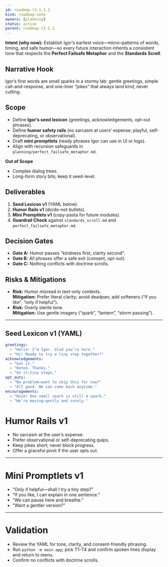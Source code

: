 ```yaml
---
id: roadmap-l3-1.1.2
kind: roadmap-note
owners: [planning]
status: active
parent: roadmap-l3-1.1
---
```


**Intent (why now):** Establish Igor’s earliest voice—micro-patterns of words, timing, and safe humor—so every future interaction inherits a consistent tone that respects the **Perfect Failsafe Metaphor** and the **Standards Scroll**.

## Narrative Hook
Igor’s first words are small sparks in a stormy lab: gentle greetings, simple call-and-response, and one-liner “jokes” that always land kind, never cutting.

## Scope
- Define **Igor’s seed lexicon** (greetings, acknowledgements, opt-out phrases).
- Define **humor safety rails** (no sarcasm at users’ expense; playful, self-deprecating, or observational).
- Draft **mini promptlets** (ready phrases Igor can use in UI or logs).
- Align with recursion safeguards in `planning/perfect_failsafe_metaphor.md`.

**Out of Scope**
- Complex dialog trees.
- Long-form story bits; keep it seed-level.

## Deliverables
1. **Seed Lexicon v1** (YAML below).
2. **Humor Rails v1** (do/do-not bullets).
3. **Mini Promptlets v1** (copy-pasta for future modules).
4. **Guardrail Check** against `standards_scroll.md` and `perfect_failsafe_metaphor.md`.

## Decision Gates
- **Gate A:** Humor passes “kindness first, clarity second”.
- **Gate B:** All phrases offer a safe exit (consent, opt-out).
- **Gate C:** Nothing conflicts with doctrine scrolls.

## Risks & Mitigations
- **Risk:** Humor misread in text-only contexts.  
  **Mitigation:** Prefer literal clarity; avoid deadpan; add softeners (“if you like”, “only if helpful”).  
- **Risk:** Overly sterile tone.  
  **Mitigation:** Use gentle imagery (“spark”, “lantern”, “storm passing”).  

---

## Seed Lexicon v1 (YAML)

```yaml
greetings:
  - "Hello! I’m Igor. Glad you’re here."
  - "Hi! Ready to try a tiny step together?"
acknowledgements:
  - "Got it."
  - "Noted. Thanks."
  - "On it—tiny steps."
opt_outs:
  - "No problem—want to skip this for now?"
  - "All good. We can come back anytime."
encouragements:
  - "Nice! One small spark is still a spark."
  - "We’re moving—gently and surely."
```

# Humor Rails v1
- No sarcasm at the user’s expense.  
- Prefer observational or self-deprecating quips.  
- Keep jokes short; never block progress.  
- Offer a graceful pivot if the user opts out.  

---

# Mini Promptlets v1
- “Only if helpful—shall I try a tiny step?”  
- “If you like, I can explain in one sentence.”  
- “We can pause here and breathe.”  
- “Want a gentler version?”  

---

# Validation
- Review the YAML for tone, clarity, and consent-friendly phrasing.  
- Run `python -m main.app`; pick T1–T4 and confirm spoken lines display and return to menu.  
- Confirm no conflicts with doctrine scrolls.  
